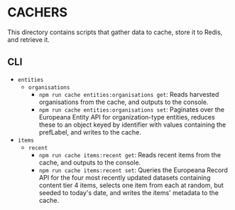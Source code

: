 # CACHERS

This directory contains scripts that gather data to cache, store it to Redis,
and retrieve it.

## CLI

* `entities`
  * `organisations`
    * `npm run cache entities:organisations get`: Reads harvested organisations
      from the cache, and outputs to the console.
    * `npm run cache entities:organisations set`: Paginates over the Europeana
      Entity API for organization-type entities, reduces these to an object
      keyed by identifier with values containing the prefLabel, and writes to
      the cache.
* `items`
  * `recent`
    * `npm run cache items:recent get`: Reads recent items from the cache, and
      outputs to the console.
    * `npm run cache items:recent set`: Queries the Europeana Record API for
      the four most recently updated datasets containing content tier 4 items,
      selects one item from each at random, but seeded to today's date,
      and writes the items' metadata to the cache.

